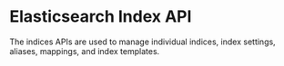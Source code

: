 Elasticsearch Index API
=======================

The indices APIs are used to manage individual indices, 
index settings, aliases, mappings, and index templates.

